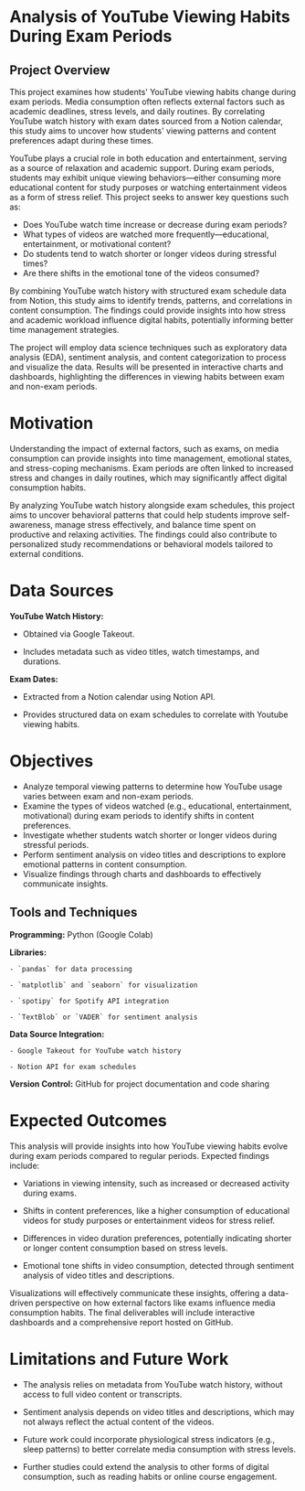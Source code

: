 # Analysis of YouTube Viewing Habits During Exam Periods

## Project Overview

This project examines how students' YouTube viewing habits change during exam periods. Media consumption often reflects external factors such as academic deadlines, stress levels, and daily routines. By correlating YouTube watch history with exam dates sourced from a Notion calendar, this study aims to uncover how students' viewing patterns and content preferences adapt during these times.

YouTube plays a crucial role in both education and entertainment, serving as a source of relaxation and academic support. During exam periods, students may exhibit unique viewing behaviors—either consuming more educational content for study purposes or watching entertainment videos as a form of stress relief. This project seeks to answer key questions such as:

- Does YouTube watch time increase or decrease during exam periods?
- What types of videos are watched more frequently—educational, entertainment, or motivational content?
- Do students tend to watch shorter or longer videos during stressful times?
- Are there shifts in the emotional tone of the videos consumed?

By combining YouTube watch history with structured exam schedule data from Notion, this study aims to identify trends, patterns, and correlations in content consumption. The findings could provide insights into how stress and academic workload influence digital habits, potentially informing better time management strategies.

The project will employ data science techniques such as exploratory data analysis (EDA), sentiment analysis, and content categorization to process and visualize the data. Results will be presented in interactive charts and dashboards, highlighting the differences in viewing habits between exam and non-exam periods.

# Motivation

Understanding the impact of external factors, such as exams, on media consumption can provide insights into time management, emotional states, and stress-coping mechanisms. Exam periods are often linked to increased stress and changes in daily routines, which may significantly affect digital consumption habits.

By analyzing YouTube watch history alongside exam schedules, this project aims to uncover behavioral patterns that could help students improve self-awareness, manage stress effectively, and balance time spent on productive and relaxing activities. The findings could also contribute to personalized study recommendations or behavioral models tailored to external conditions.

# Data Sources

**YouTube Watch History:**  

- Obtained via Google Takeout.

- Includes metadata such as video titles, watch timestamps, and durations.

**Exam Dates:**

- Extracted from a Notion calendar using Notion API.

- Provides structured data on exam schedules to correlate with Youtube viewing habits.

# Objectives

- Analyze temporal viewing patterns to determine how YouTube usage varies between exam and non-exam periods.
- Examine the types of videos watched (e.g., educational, entertainment, motivational) during exam periods to identify shifts in content preferences.
- Investigate whether students watch shorter or longer videos during stressful periods.
- Perform sentiment analysis on video titles and descriptions to explore emotional patterns in content consumption.
- Visualize findings through charts and dashboards to effectively communicate insights.
  
## Tools and Techniques

  **Programming:** Python (Google Colab)

  **Libraries:**

    - `pandas` for data processing

    - `matplotlib` and `seaborn` for visualization

    - `spotipy` for Spotify API integration

    - `TextBlob` or `VADER` for sentiment analysis 

  **Data Source Integration:**

    - Google Takeout for YouTube watch history

    - Notion API for exam schedules

  **Version Control:**  GitHub for project documentation and code sharing

# Expected Outcomes

This analysis will provide insights into how YouTube viewing habits evolve during exam periods compared to regular periods. 
Expected findings include:

- Variations in viewing intensity, such as increased or decreased activity during exams.

- Shifts in content preferences, like a higher consumption of educational videos for study purposes or entertainment videos for stress relief.

- Differences in video duration preferences, potentially indicating shorter or longer content consumption based on stress levels.

- Emotional tone shifts in video consumption, detected through sentiment analysis of video titles and descriptions.

Visualizations will effectively communicate these insights, offering a data-driven perspective on how external factors like exams influence media consumption habits. The final deliverables will include interactive dashboards and a comprehensive report hosted on GitHub.

# Limitations and Future Work

- The analysis relies on metadata from YouTube watch history, without access to full video content or transcripts.

- Sentiment analysis depends on video titles and descriptions, which may not always reflect the actual content of the videos.

- Future work could incorporate physiological stress indicators (e.g., sleep patterns) to better correlate media consumption with stress levels.

- Further studies could extend the analysis to other forms of digital consumption, such as reading habits or online course engagement.

